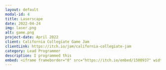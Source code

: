 ```yaml
---
layout: default
modal-id: 4
title: Laserscape
date: 2022-04-24
img: laser.png
alt: game.png
project-date: April 2022
client: California Collegiate Game Jam
clientLink: https://itch.io/jam/california-collegiate-jam
category: Lead Programmer
description: I programmed this
embed: <iframe frameborder="0" src="https://itch.io/embed/1500937" width="208" height="167"><a href="https://elestebann.itch.io/laserscape">LaserScape by El Estebann, zfxd, stubbelj, chograph, innominev3945</a></iframe>
---
```

